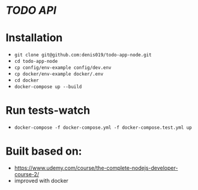 # *TODO API*

# Installation
 - ```git clone git@github.com:denis019/todo-app-node.git```
 - ```cd todo-app-node```
 - ```cp config/env-example config/dev.env```
 - ```cp docker/env-example docker/.env```
 - ```cd docker```
 - ```docker-compose up --build```
 
 # Run tests-watch
 - ```docker-compose -f docker-compose.yml -f docker-compose.test.yml up```
 
 # Built based on:
 - https://www.udemy.com/course/the-complete-nodejs-developer-course-2/
 - improved with docker
